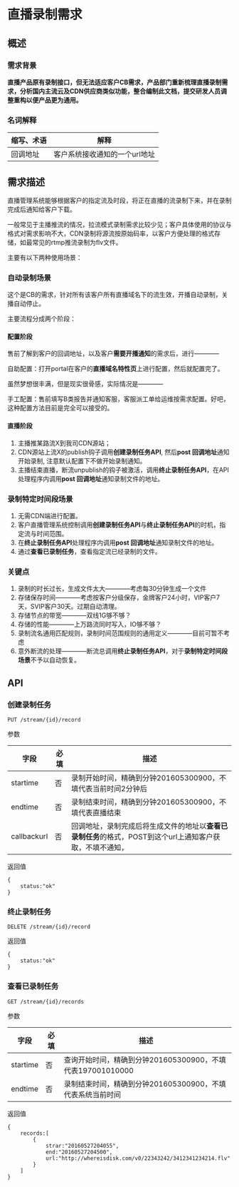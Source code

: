 # 直播录制需求

## 概述

### 需求背景

**直播产品原有录制接口，但无法适应客户CB需求，产品部门重新梳理直播录制需求，分析国内主流云及CDN供应商类似功能，整合编制此文档，提交研发人员调整重构以便产品更为通用。**

### 名词解释

|缩写、术语|解释|
|---|---|
|回调地址|客户系统接收通知的一个url地址|

## 需求描述

直播管理系统能够根据客户的指定流及时段，将正在直播的流录制下来，并在录制完成后通知给客户下载。

一般常见于主播推流的情况，拉流模式录制需求比较少见；客户具体使用的协议与格式对需求影响不大，CDN录制将源流按原始码率，以客户方便处理的格式存储，如最常见的rtmp推流录制为flv文件。


主要有以下两种使用场景：

### 自动录制场景

这个是CB的需求，针对所有该客户所有直播域名下的流生效，开播自动录制，关播自动停止。

主要流程分成两个阶段：

#### 配置阶段

售前了解到客户的回调地址，以及客户**需要开播通知**的需求后，进行————

自助配置：打开portal在客户的**直播域名特性页**上进行配置，然后就配置完了。

虽然梦想很丰满，但是现实很骨感，实际情况是————

手工配置：售前填写B类报告并通知客服，客服派工单给运维按需求配置。好吧，这种配置方法目前是完全可以接受的。
 

#### 直播阶段

1. 主播推某路流X到我司CDN源站；
2. CDN源站上流X的publish钩子调用**创建录制任务API**, 然后**post 回调地址**通知开始录制, 注意默认配置下不做开始录制通知。
3. 主播结束直播，断流unpublish的钩子被激活，调用**终止录制任务API**，在API处理程序内调用**post 回调地址**通知录制文件的地址。


### 录制特定时间段场景

1. 无需CDN端进行配置。
2. 客户直播管理系统控制调用**创建录制任务API**与**终止录制任务API**的时机，指定流与时间范围。
3. 在**终止录制任务API**处理程序内调用**post 回调地址**通知录制文件的地址。
4. 通过**查看已录制任务**，查看指定流已经录制的文件。

### 关键点

1. 录制的时长过长，生成文件太大————考虑每30分钟生成一个文件
2. 存储保存时间————考虑按客户分级保存，金牌客户24小时，VIP客户7天，SVIP客户30天。过期自动清理。
2. 存储节点的带宽————双线1G够不够？
2. 存储的性能————上万路流同时写入，IO够不够？
3. 录制流名通用匹配规则，录制时间范围规则的通用定义————目前可暂不考虑
4. 意外断流的处理————断流总调用**终止录制任务API**，对于**录制特定时间段场景**不予以自动恢复。

## API

### 创建录制任务

	PUT /stream/{id}/record

参数

|字段|必填|描述|
|---|---|---|
|startime|否|录制开始时间，精确到分钟201605300900，不填代表当前时间2分钟后|
|endtime|否|录制结束时间，精确到分钟201605300900，不填代表直播结束|
|callbackurl|否|回调地址，录制完成后将生成文件的地址以**查看已录制任务**的格式，POST到这个url上通知客户获取，不填不通知，|

返回值

	{
		status:"ok"
	}

### 终止录制任务

	DELETE /stream/{id}/record

返回值

	{
		status:"ok"
	}

### 查看已录制任务

	GET /stream/{id}/records

参数

|字段|必填|描述|
|---|---|---|
|startime|否|查询开始时间，精确到分钟201605300900，不填代表197001010000|
|endtime|否|录制结束时间，精确到分钟201605300900，不填代表系统当前时间|

返回值

	{
		records:[
			{
				strar:"20160527204055",
				end:"20160527204500",
				url:"http://whereisdisk.com/v0/22343242/3412341234214.flv"
			}
		]
	}	
